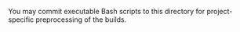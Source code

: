 You may commit executable Bash scripts to this directory for project-specific preprocessing of the builds.
